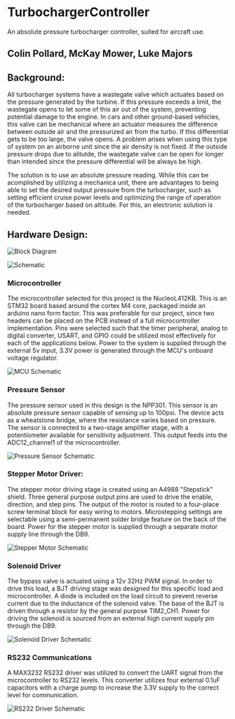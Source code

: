 # TurbochargerController
An absolute pressure turbocharger controller, suited for aircraft use. 

Colin Pollard, McKay Mower, Luke Majors
---
## Background:
All turbocharger systems have a wastegate valve which actuates based on the pressure generated by the turbine. If this pressure exceeds a limit, the wastegate opens to let some of this air out of the system, preventing potential damage to the engine. In cars and other ground-based vehicles, this valve can be mechanical where an actuator measures the difference between outside air and the pressurized air from the turbo. If this differential gets to be too large, the valve opens. A problem arises when using this type of system on an airborne unit since the air density is not fixed. If the outside pressure drops due to alitutde, the wastegate valve can be open for longer than intended since the pressure differential will be always be high. 

The solution is to use an absolute pressure reading. While this can be acomplished by utilizing a mechanica unit, there are advantages to being able to set the desired output pressure from the turbocharger, such as setting efficient cruise power levels and optimizing the range of operation of the turbocharger based on altitude. For this, an electronic solution is needed.

## Hardware Design:
![Block Diagram](/images/blockdiagram.PNG)

![Schematic](/images/TurbochargerController.jpg)

### Microcontroller
The microcontroller selected for this project is the NucleoL412KB. This is an STM32 board based around the cortex M4 core, packaged inside an arduino nano form factor. This was preferable for our project, since two headers can be placed on the PCB instead of a full microcontroller implementation. Pins were selected such that the timer peripheral, analog to digital converter, USART, and GPIO could be utilized most effectively for each of the applications below. Power to the system is supplied through the external 5v input, 3.3V power is generated through the MCU's onboard voltage regulator.

![MCU Schematic](/images/mcuschematic.PNG)

### Pressure Sensor
The pressure sensor used in this design is the NPP301. This sensor is an absolute pressure sensor capable of sensing up to 100psi. The device acts as a wheatstone bridge, where the resistance varies based on pressure. The sensor is connected to a two-stage amplifier stage, with a potentiometer available for sensitivity adjustment. This output feeds into the ADC12_channel1 of the microcontroller. 

![Pressure Sensor Schematic](/images/pressureschematic.PNG)

### Stepper Motor Driver:
The stepper motor driving stage is created using an A4988 "Stepstick" shield. Three general purpose output pins are used to drive the enable, direction, and step pins. The output of the motor is routed to a four-place screw terminal block for easy wiring to motors. Microstepping settings are selectable using a semi-permanent solder bridge feature on the back of the board. Power for the stepper motor is supplied through a separate motor supply line through the DB9.

![Stepper Motor Schematic](/images/stepperschematic.PNG)

### Solenoid Driver
The bypass valve is actuated using a 12v 32Hz PWM signal. In order to drive this load, a BJT driving stage was designed for this specific load and microcontroller. A diode is included on the load circuit to prevent reverse current due to the inductance of the solenoid valve. The base of the BJT is driven through a resistor by the general purpose TIM2_CH1. Power for driving the solenoid is sourced from an external high current supply pin through the DB9.

![Solenoid Driver Schematic](/images/solenoidschematic.PNG)

### RS232 Communications
A MAX3232 RS232 driver was utilized to convert the UART signal from the microcontroller to RS232 levels. This converter utilizes four external 0.1uF capacitors with a charge pump to increase the 3.3V supply to the correct level for communication.

![RS232 Driver Schematic](/images/rs232schematic.PNG)
